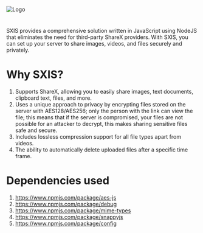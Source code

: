 ![Logo](https://github.com/senator715/SXIS/assets/89423559/668c9381-23ee-4d22-81be-71d4b74920d4)
#
SXIS provides a comprehensive solution written in JavaScript using NodeJS that eliminates the need for third-party ShareX providers. With SXIS, you can set up your server to share images, videos, and files securely and privately.
# Why SXIS?
1. Supports ShareX, allowing you to easily share images, text documents, clipboard text, files, and more.
1. Uses a unique approach to privacy by encrypting files stored on the server with AES128/AES256; only the person with the link can view the file; this means that if the server is compromised, your files are not possible for an attacker to decrypt, this makes sharing sensitive files safe and secure.
2. Includes lossless compression support for all file types apart from videos.
3. The ability to automatically delete uploaded files after a specific time frame.
# Dependencies used
1. https://www.npmjs.com/package/aes-js
2. https://www.npmjs.com/package/debug
3. https://www.npmjs.com/package/mime-types
4. https://www.npmjs.com/package/snappyjs
5. https://www.npmjs.com/package/config